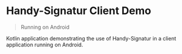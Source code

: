 # Handy-Signatur Client Demo 

> Running on Android

Kotlin application demonstrating the use of Handy-Signatur in a client application running on Android.
